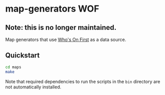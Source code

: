 # map-generators WOF

## Note: this is no longer maintained.

Map generators that use [Who's On First](https://whosonfirst.mapzen.com/) as a data source.

## Quickstart

```sh
cd maps
make
```

Note that required dependencies to run the scripts in the `bin` directory are not automatically installed.
